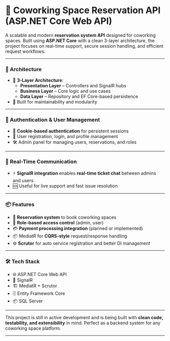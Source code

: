 # 🏢 Coworking Space Reservation API (ASP.NET Core Web API)

A scalable and modern **reservation system API** designed for coworking spaces. Built using **ASP.NET Core** with a clean 3-layer architecture, the project focuses on real-time support, secure session handling, and efficient request workflows.

---

### 🧱 Architecture
- 📂 **3-Layer Architecture**:
  - **Presentation Layer** – Controllers and SignalR hubs
  - **Business Layer** – Core logic and use cases
  - **Data Layer** – Repository and EF Core-based persistence
- 🧩 Built for maintainability and modularity

---

### 🔐 Authentication & User Management
- 🍪 **Cookie-based authentication** for persistent sessions
- 👤 User registration, login, and profile management
- 🛠️ Admin panel for managing users, reservations, and roles

---

### 💬 Real-Time Communication
- ⚡ **SignalR integration** enables **real-time ticket chat** between admins and users
- 🆘 Useful for live support and fast issue resolution

---

### 📦 Features
- 📅 **Reservation system** to book coworking spaces
- 👥 **Role-based access control** (admin, user)
- 💳 **Payment processing integration** (planned or implemented)
- 📦 MediatR for **CQRS-style** request/response handling
- ⚙️ **Scrutor** for auto service registration and better DI management

---

### 🛠️ Tech Stack
- 🌐 ASP.NET Core Web API
- 💬 SignalR
- 🏗️ MediatR + Scrutor
- 🗄️ Entity Framework Core
- 📦 SQL Server

---

This project is still in active development and is being built with **clean code, testability, and extensibility** in mind. Perfect as a backend system for any coworking space platform.

---
